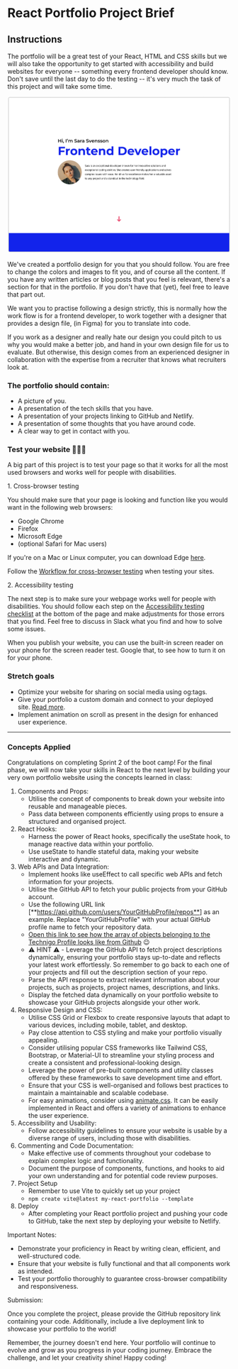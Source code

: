 # React Portfolio Project Brief

## Instructions

The portfolio will be a great test of your React, HTML and CSS skills but we will also take the opportunity to get started with accessibility and build websites for everyone -- something every frontend developer should know. Don't save until the last day to do the testing -- it's very much the task of this project and will take some time.

<img src="https://github.com/Technigo/project-portfolio/blob/main/Preview-PortfolioWebDev-Technigo.png" alt="" />

We've created a portfolio design for you that you should follow. You are free to change the colors and images to fit you, and of course all the content. If you have any written articles or blog posts that you feel is relevant, there's a section for that in the portfolio. If you don't have that (yet), feel free to leave that part out.

We want you to practise following a design strictly, this is normally how the work flow is for a frontend developer, to work together with a designer that provides a design file, (in Figma) for you to translate into code.

If you work as a designer and really hate our design you could pitch to us why you would make a better job, and hand in your own design file for us to evaluate. But otherwise, this design comes from an experienced designer in collaboration with the expertise from a recruiter that knows what recruiters look at.

### The portfolio should contain:

- A picture of you.
- A presentation of the tech skills that you have.
- A presentation of your projects linking to GitHub and Netlify.
- A presentation of some thoughts that you have around code.
- A clear way to get in contact with you.

### Test your website 👷🏻‍♂️

A big part of this project is to test your page so that it works for all the most used browsers and works well for people with disabilities.

1\. Cross-browser testing

You should make sure that your page is looking and function like you would want in the following web browsers:

- Google Chrome
- Firefox
- Microsoft Edge
- (optional Safari for Mac users)

If you're on a Mac or Linux computer, you can download Edge [here](https://www.microsoft.com/en-us/edge).

Follow the [Workflow for cross-browser testing](https://developer.mozilla.org/en-US/docs/Learn/Tools_and_testing/Cross_browser_testing/Introduction) when testing your sites.

2\. Accessibility testing

The next step is to make sure your webpage works well for people with disabilities. You should follow each step on the [Accessibility testing checklist](https://developer.mozilla.org/en-US/docs/Learn/Tools_and_testing/Cross_browser_testing/Accessibility) at the bottom of the page and make adjustments for those errors that you find. Feel free to discuss in Slack what you find and how to solve some issues.

When you publish your website, you can use the built-in screen reader on your phone for the screen reader test. Google that, to see how to turn it on for your phone.

### Stretch goals

- Optimize your website for sharing on social media using og:tags.
- Give your portfolio a custom domain and connect to your deployed site. [Read more](https://docs.netlify.com/domains-https/custom-domains/).
- Implement animation on scroll as present in the design for enhanced user experience.

---

### Concepts Applied

Congratulations on completing Sprint 2 of the boot camp! For the final phase, we will now take your skills in React to the next level by building your very own portfolio website using the concepts learned in class:

1.  Components and Props:
    - Utilise the concept of components to break down your website into reusable and manageable pieces.
    - Pass data between components efficiently using props to ensure a structured and organised project.
2.  React Hooks:
    - Harness the power of React hooks, specifically the useState hook, to manage reactive data within your portfolio.
    - Use useState to handle stateful data, making your website interactive and dynamic.
3.  Web APIs and Data Integration:
    - Implement hooks like useEffect to call specific web APIs and fetch information for your projects.
    - Utilise the GitHub API to fetch your public projects from your GitHub account.
    - Use the following URL link [**<https://api.github.com/users/YourGitHubProfile/repos**>] as an example. Replace "YourGitHubProfile" with your actual GitHub profile name to fetch your repository data.
    - [Open this link to see how the array of objects belonging to the Technigo Profile looks like from Github](https://api.github.com/users/Technigo/repos) 😉
    - ⚠️ HINT ⚠️ - Leverage the GitHub API to fetch project descriptions dynamically, ensuring your portfolio stays up-to-date and reflects your latest work effortlessly. So remember to go back to each one of your projects and fill out the description section of your repo.
    - Parse the API response to extract relevant information about your projects, such as projects, project names, descriptions, and links.
    - Display the fetched data dynamically on your portfolio website to showcase your GitHub projects alongside your other work.
4.  Responsive Design and CSS:
    - Utilise CSS Grid or Flexbox to create responsive layouts that adapt to various devices, including mobile, tablet, and desktop.
    - Pay close attention to CSS styling and make your portfolio visually appealing.
    - Consider utilising popular CSS frameworks like Tailwind CSS, Bootstrap, or Material-UI to streamline your styling process and create a consistent and professional-looking design.
    - Leverage the power of pre-built components and utility classes offered by these frameworks to save development time and effort.
    - Ensure that your CSS is well-organised and follows best practices to maintain a maintainable and scalable codebase.
    - For easy animations, consider using [animate.css](https://animate.style/). It can be easily implemented in React and offers a variety of animations to enhance the user experience.
5.  Accessibility and Usability:
    - Follow accessibility guidelines to ensure your website is usable by a diverse range of users, including those with disabilities.
6.  Commenting and Code Documentation:
    - Make effective use of comments throughout your codebase to explain complex logic and functionality.
    - Document the purpose of components, functions, and hooks to aid your own understanding and for potential code review purposes.
7.  Project Setup
    - Remember to use Vite to quickly set up your project
    - `npm create vite@latest my-react-portfolio --template`
8.  Deploy
    - After completing your React portfolio project and pushing your code to GitHub, take the next step by deploying your website to Netlify.

Important Notes:

- Demonstrate your proficiency in React by writing clean, efficient, and well-structured code.
- Ensure that your website is fully functional and that all components work as intended.
- Test your portfolio thoroughly to guarantee cross-browser compatibility and responsiveness.

Submission:

Once you complete the project, please provide the GitHub repository link containing your code. Additionally, include a live deployment link to showcase your portfolio to the world!

Remember, the journey doesn't end here. Your portfolio will continue to evolve and grow as you progress in your coding journey. Embrace the challenge, and let your creativity shine! Happy coding!
